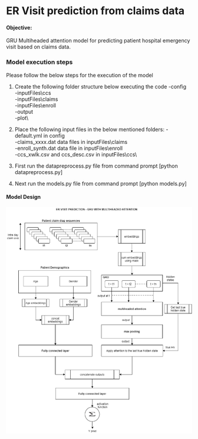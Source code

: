 # ER Visit prediction from claims data

#### Objective: 
GRU Multiheaded attention model for predicting patient hospital emergency visit based on claims data. 


### Model execution steps

Please follow the below steps for the execution of the model

1. Create the following folder structure below executing the code
   -config\
   -inputFiles\ccs\
   -inputFiles\claims\
   -inputFiles\enroll\
   -output\
   -plot\

2. Place the following input files in the below mentioned folders:
   -default.yml in config\
   -claims_xxxx.dat data files in inputFiles\claims\
   -enroll_synth.dat data file in inputFiles\enroll\
   -ccs_xwlk.csv and ccs_desc.csv in inputFiles\ccs\
   
3. First run the datapreprocess.py file from command prompt [python datapreprocess.py]

5. Next run the models.py file from command prompt [python models.py]

#### Model Design

![img1](https://github.com/bsathyamur/ERVisit-GRU-MultiheadedAttn/blob/main/model%20diagram.png)
